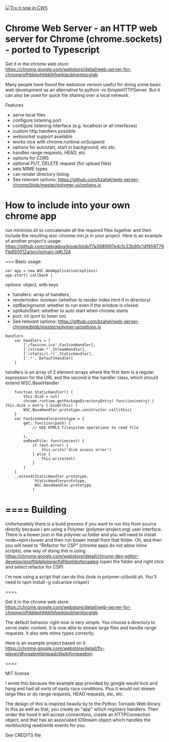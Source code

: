 <a target="_blank" href="https://chrome.google.com/webstore/detail/web-server-for-chrome/ofhbbkphhbklhfoeikjpcbhemlocgigb">![Try it now in CWS](https://raw.github.com/GoogleChrome/chrome-app-samples/master/tryitnowbutton.png "Click here to install this sample from the Chrome Web Store")</a>

# Chrome Web Server - an HTTP web server for Chrome (chrome.sockets) - ported to Typescript

Get it in the chrome web store:
https://chrome.google.com/webstore/detail/web-server-for-chrome/ofhbbkphhbklhfoeikjpcbhemlocgigb

Many people have found the webstore version useful for doing some basic web development as an alternative to python -m SimpleHTTPServer. But it can also be used for quick file sharing over a local network.

Features
- serve local files
- configure listening port
- configure listening interface (e.g. localhost or all interfaces)
- custom http handlers possible
- websocket support available
- works nice with chrome.runtime.onSuspend
- options for autostart, start in background, etc etc.
- handles range requests, HEAD, etc
- options for CORS
- optional PUT, DELETE request (for upload files)
- sets MIME types
- can render directory listing
- See relevant options: https://github.com/kzahel/web-server-chrome/blob/master/polymer-ui/options.js


How to include into your own chrome app
===

run minimize.sh to concatenate all the required files together and then include the resulting wsc-chrome.min.js in your project. Here is an example of another project's usage: https://github.com/zebradog/kiosk/blob/f7a398f697edc1c22b90c14f959779f1e850012a/src/js/main.js#L124

===
Basic usage:

```
var app = new WSC.WebApplication(options)
app.start( callback )
```

options: object, with keys
- handlers: array of handlers,
- renderIndex: boolean (whether to render index.html if in directory)
- optBackground: whether to run even if the window is closed
- optAutoStart: whether to auto start when chrome starts
- port: int (port to listen on)
- See relevant options: https://github.com/kzahel/web-server-chrome/blob/master/polymer-ui/options.js

```
Handlers
    var handlers = [
        ['/favicon.ico',FavIconHandler],
        ['/stream.*',StreamHandler],
        ['/static/(.*)',StaticHandler],
        ['.*', DefaultHandler]
    ]
```

handlers is an array of 2 element arrays where the first item is a regular expression for the URL and the second is the handler class, which should extend WSC.BaseHandler

```
    function StaticHandler() {
        this.disk = null
        chrome.runtime.getPackageDirectoryEntry( function(entry) { this.disk = entry }.bind(this) )
        WSC.BaseHandler.prototype.constructor.call(this)
    }
    var FavIconHandlerprototype = {
        get: function(path) {
            // USE HTML5 filesystem operations to read file
            
        },
        onReadFile: function(evt) {
            if (evt.error) {
                this.write('disk access error')
            } else {
                this.write(evt)
            }
        }
    }
    _.extend(StaticHandler.prototype,
             StaticHandlerprototype,
             WSC.BaseHandler.prototype
            )
```


====
Building
====
Unfortunately there is a build process if you want to run this from source directly because I am using a Polymer (polymer-project.org) user interface. There is a bower.json in the polymer-ui folder and you will need to install node+npm+bower and then run bower install from that folder. Oh, and then you will need to "Refactor for CSP" (chrome apps do not allow inline scripts), one way of doing this is using https://chrome.google.com/webstore/detail/chrome-dev-editor-develop/pnoffddplpippgcfjdhbmhkofpnaalpg (open the folder and right click and select refactor for CSP)

I'm now using a script that can do this (look in polymer-ui/build.sh. You'll need to npm install -g vulcanize crisper)

====

Get it in the chrome web store:
https://chrome.google.com/webstore/detail/web-server-for-chrome/ofhbbkphhbklhfoeikjpcbhemlocgigb

The default behavior right now is very simple. You choose a directory
to serve static content. It is now able to stream large files and
handle range requests. It also sets mime types correctly.

Here is an example project based on it:
https://chrome.google.com/webstore/detail/flv-player/dhogabmliblgpadclikpkjfnnipeebjm

====

MIT license

I wrote this because the example app provided by google would lock and
hang and had all sorts of nasty race conditions. Plus it would not
stream large files or do range requests, HEAD requests, etc, etc.

The design of this is inspired heavily by to the Python Tornado Web
library. In this as well as that, you create an "app" which registers
handlers. Then under the hood it will accept connections, create an
HTTPConnection object, and that has an associated IOStream object
which handles the nonblocking read/write events for you.


See CREDITS file
